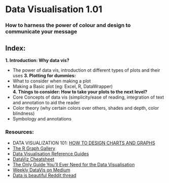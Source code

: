 # Data Visualisation 1.01
### How to harness the power of colour and design to communicate your message

## Index: 
**1. Introduction: Why data vis?**
  - The power of data vis, introduction ot different types of plots and their uses 
**3. Plotting for dummies:**
  - What to consider when making a plot 
  - Making a Basic plot (eg: Excel, R, DataWrapper)   
**4. Things to consider: How to take your plots to the next level?**
  - Core Concepts of data vis (simplicity/ease of reading, integration of text and annotation to aid the reader
  - Color theory (why certain colors over others, shades and depth, color blindness) 
  - Symbology and annotations 
### Resources: 
- DATA VISUALIZATION 101: [HOW TO DESIGN CHARTS AND GRAPHS](https://cdn2.hubspot.net/hub/53/file-863940581-pdf/Data_Visualization_101_How_to_Design_Charts_and_Graphs.pdf)
- [The R Graph Gallery](https://r-graph-gallery.com)
- [Data Visualisation Reference Guides](https://coolinfographics.com/dataviz-guides)
- [DataViz Cheatsheet](https://policyviz.com/2018/08/07/dataviz-cheatsheet/)
- [The Only Guide You’ll Ever Need for the Data Visualisation](https://medium.com/analytics-vidhya/the-only-guide-youll-ever-need-for-the-data-visualisation-2b88f79f6d4e) 
- [Weekly DataVis on Medium](https://medium.com/data-visualization-weekly) 
- [Data is beautiful Reddit thread](https://www.reddit.com/r/dataisbeautiful/)
